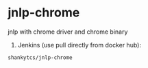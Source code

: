 # jnlp-chrome
jnlp with chrome driver and chrome binary

1. Jenkins (use pull directly from docker hub):

```shankytcs/jnlp-chrome```
